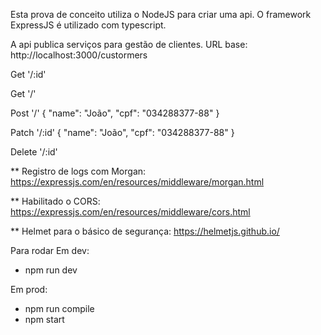 Esta prova de conceito utiliza o NodeJS para criar uma api. O framework ExpressJS é utilizado com typescript. 

A api publica serviços para gestão de clientes. 
URL base: http://localhost:3000/custormers

Get '/:id'
 
Get '/'
 
Post '/'
{
    "name": "João",
    "cpf": "034288377-88"
}
 
Patch '/:id'
{
    "name": "João",
    "cpf": "034288377-88"
}
 
Delete '/:id'


** Registro de logs com Morgan: https://expressjs.com/en/resources/middleware/morgan.html

** Habilitado o CORS: https://expressjs.com/en/resources/middleware/cors.html

** Helmet para o básico de segurança: https://helmetjs.github.io/


Para rodar 
Em dev:
- npm run dev

Em prod:
- npm run compile
- npm start


